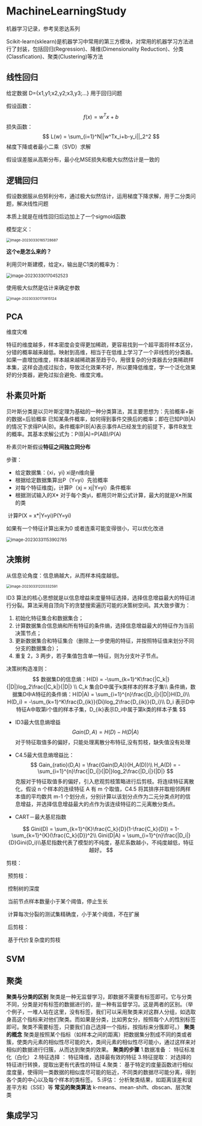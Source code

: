 # MachineLearningStudy

机器学习记录，参考吴恩达系列

Scikit-learn(sklearn)是机器学习中常用的第三方模块，对常用的机器学习方法进行了封装，包括回归(Regression)、降维(Dimensionality Reduction)、分类(Classfication)、聚类(Clustering)等方法

## **线性回归**

给定数据 	D={x1,y1;x2,y2;x3,y3;...}  用于回归问题

假设函数：
$$
f(x) = w^Tx+b
$$
损失函数：
$$
L(w) = \sum_{i=1}^N||w^Tx_i+b-y_i||_2^2
$$
梯度下降或者最小二乘（SVD）求解

假设误差服从高斯分布，最小化MSE损失和极大似然估计是一致的

## 逻辑回归

假设数据服从伯努利分布，通过极大似然估计，运用梯度下降求解，用于二分类问题，解决线性问题

本质上就是在线性回归后边加上了一个sigmoid函数

模型定义：

<img src="C:\Users\LEVI\AppData\Roaming\Typora\typora-user-images\image-20230330165728687.png" alt="image-20230330165728687" style="zoom:67%;" />

**这个e是怎么来的？**

利用贝叶斯建模，给定x，输出是C1类的概率为：

<img src="C:\Users\LEVI\AppData\Roaming\Typora\typora-user-images\image-20230330170452523.png" alt="image-20230330170452523" style="zoom:80%;" />

使用极大似然是估计来确定参数

<img src="C:\Users\LEVI\AppData\Roaming\Typora\typora-user-images\image-20230330170915124.png" alt="image-20230330170915124" style="zoom:67%;" />





## PCA

维度灾难

​		特征的维度越多，样本密度会变得更加稀疏，更容易找到一个超平面将样本区分，分错的概率越来越低。映射到高维，相当于在低维上学习了一个非线性的分类器。如果一直增加维度，样本越来越稀疏甚至趋于0，用很复杂的分类器去分类稀疏样本集，这样会造成过拟合，导致泛化效果不好，所以要降低维度，学一个泛化效果好的分类器，避免过拟合避免、维度灾难。



## **朴素贝叶斯**

贝叶斯分类是以贝叶斯定理为基础的一种分类算法，其主要思想为：先验概率+新的数据=后验概率
已知某条件概率，如何得到事件交换后的概率；即在已知P(B|A)的情况下求得P(A|B)。条件概率P(B|A)表示事件A已经发生的前提下，事件B发生的概率。其基本求解公式为：P(B|A)=P(AB)/P(A)

朴素贝叶斯假设**特征之间独立同分布**

步骤：

- 给定数据集：{xi，yi} xi是n维向量
- 根据给定数据集算出P（Y=yi）先验概率
- 对每个特征维度j，计算P（xj = xj|Y=yi）条件概率
- 根据测试输入的X* 对于每个类yi，都用贝叶斯公式计算，最大的就是X*所属的类

​                              		 计算P(X = x*|Y=yi)P(Y=yi)

如果有一个特征计算出来为0 或者连乘可能变得很小，可以优化改进

<img src="C:\Users\LEVI\AppData\Roaming\Typora\typora-user-images\image-20230331153902785.png" alt="image-20230331153902785" style="zoom:80%;" />

## 决策树

从信息论角度：信息熵越大，从而样本纯度越低。

<img src="C:\Users\LEVI\AppData\Roaming\Typora\typora-user-images\image-20230331220332591.png" alt="image-20230331220332591" style="zoom:67%;" />

ID3 算法的核心思想就是以信息增益来度量特征选择，选择信息增益最大的特征进行分裂。算法采用自顶向下的贪婪搜索遍历可能的决策树空间。其大致步骤为：

1. 初始化特征集合和数据集合；
2. 计算数据集合信息熵和所有特征的条件熵，选择信息增益最大的特征作为当前决策节点；
3. 更新数据集合和特征集合（删除上一步使用的特征，并按照特征值来划分不同分支的数据集合）；
4. 重复 2，3 两步，若子集值包含单一特征，则为分支叶子节点。

决策树构造准则：
$$
数据集D的信息熵：H(D) = -\sum_{k=1}^K\frac{|C_k|}{|D|}log_2\frac{|C_k|}{|D|} \\
C_k 集合D中属于k类样本的样本子集\\
条件熵，数据集D中A特征的条件熵：H(D|A) = \sum_{i=1}^{n}\frac{|D_i|}{|D|}H(D_i)\\
H(D_i) = -\sum_{k=1}^K\frac{D_{ik}}{Di}log_2\frac{D_{ik}}{D_i}\\
D_i 表示D中特征A中取第i个值的样本子集，D_{ik}表示D_i中属于第k类的样本子集
$$


- ID3最大信息熵增益  
  $$
  Gain(D,A) = H(D) - H(D|A)
  $$
  对于特征取值多的偏好，只能处理离散分布特征,没有剪枝，缺失值没有处理

- C4.5最大信息熵增益比：
  $$
  Gain_{ratio}(D,A) = \frac{Gain(D,A)}{H_A(D)}\\
  H_A(D) = -\sum_{i=1}^{n}\frac{|D_i|}{|D|}log_2\frac{|D_i|}{|D|}
  $$
  克服对于特征取值多的偏好，引入悲观剪枝策略进行后剪枝。将连续特征离散化，假设 n 个样本的连续特征 A 有 m 个取值，C4.5 将其排序并取相邻两样本值的平均数共 m-1 个划分点，分别计算以该划分点作为二元分类点时的信息增益，并选择信息增益最大的点作为该连续特征的二元离散分类点。

- CART－最大基尼指数

$$
Gini(D) = \sum_{k=1}^{K}\frac{C_k}{D}(1-\frac{C_k}{D}) = 1-\sum_{k=1}^{K}(\frac{C_k}{D})^2\\
Gini(D|A) = \sum_{i=1}^{n}\frac{|D_i|}{D}Gini(D_i)\\基尼指数代表了模型的不纯度，基尼系数越小，不纯度越低，特征越好。
$$

剪枝：

​	预剪枝：

​			控制树的深度

​			当前节点样本数量小于某个阈值，停止生长

​			计算每次分裂的测试集精确度，小于某个阈值，不在扩展

​	后剪枝：

​			基于代价复杂度的剪枝



## SVM





## 聚类

**聚类与分类的区别**
聚类是一种无监督学习，即数据不需要有标签即可。它与分类不同，分类是对有标签的数据进行的，是一种有监督学习。这是两者的区别。（举个例子，一堆人站在这里，没有标签，我们可以采用聚类来对这群人分组，如选取身高这个指标来对他们聚类。而如果是分类，比如男女分，按照每个人的性别标签即可。聚类不需要标签，只要我们自己选择一个指标，按指标来分簇即可。）
**聚类的概念**
聚类是按照某个指标（如样本之间的距离）把数据集分割成不同的类或者簇，使类内元素的相似性尽可能的大，类间元素的相似性尽可能小，通过这样来对相似的数据进行归簇，从而达到聚类的效果。
**聚类的步骤**
1.数据准备 ： 特征标准化（白化）
2.特征选择 ： 特征降维，选择最有效的特征
3.特征提取： 对选择的特征进行转换，提取出更有代表性的特征
4.聚类： 基于特定的度量函数进行相似度度量，使得同一类数据的相似度尽可能的贴近，不同类的数据尽可能分离，得到各个类的中心以及每个样本的类标签。
5.评估： 分析聚类结果，如距离误差和误差平方和（SSE）等
**常见的聚类算法**
    k-means、mean-shift、dbscan、层次聚类

## 集成学习
